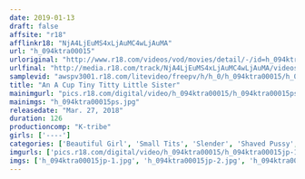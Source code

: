 ```yaml
---
date: 2019-01-13
draft: false
affsite: "r18"
afflinkr18: "NjA4LjEuMS4xLjAuMC4wLjAuMA"
url: "h_094ktra00015"
urloriginal: "http://www.r18.com/videos/vod/movies/detail/-/id=h_094ktra00015"
urlfinal: "http://media.r18.com/track/NjA4LjEuMS4xLjAuMC4wLjAuMA/videos/vod/movies/detail/-/id=h_094ktra00015"
samplevid: "awspv3001.r18.com/litevideo/freepv/h/h_0/h_094ktra00015/h_094ktra00015_dmb_w.mp4"
title: "An A Cup Tiny Titty Little Sister"
mainimgurl: "pics.r18.com/digital/video/h_094ktra00015/h_094ktra00015ps.jpg"
mainimgs: "h_094ktra00015ps.jpg"
releasedate: "Mar. 27, 2018"
duration: 126
productioncomp: "K-tribe"
girls: ['----']
categories: ['Beautiful Girl', 'Small Tits', 'Slender', 'Shaved Pussy', 'Sister', 'Hi-Def']
imgurls: ['pics.r18.com/digital/video/h_094ktra00015/h_094ktra00015jp-1.jpg', 'pics.r18.com/digital/video/h_094ktra00015/h_094ktra00015jp-2.jpg', 'pics.r18.com/digital/video/h_094ktra00015/h_094ktra00015jp-3.jpg', 'pics.r18.com/digital/video/h_094ktra00015/h_094ktra00015jp-4.jpg', 'pics.r18.com/digital/video/h_094ktra00015/h_094ktra00015jp-5.jpg', 'pics.r18.com/digital/video/h_094ktra00015/h_094ktra00015jp-6.jpg', 'pics.r18.com/digital/video/h_094ktra00015/h_094ktra00015jp-7.jpg', 'pics.r18.com/digital/video/h_094ktra00015/h_094ktra00015jp-8.jpg', 'pics.r18.com/digital/video/h_094ktra00015/h_094ktra00015jp-9.jpg', 'pics.r18.com/digital/video/h_094ktra00015/h_094ktra00015jp-10.jpg', 'pics.r18.com/digital/video/h_094ktra00015/h_094ktra00015jp-11.jpg', 'pics.r18.com/digital/video/h_094ktra00015/h_094ktra00015jp-12.jpg', 'pics.r18.com/digital/video/h_094ktra00015/h_094ktra00015jp-13.jpg', 'pics.r18.com/digital/video/h_094ktra00015/h_094ktra00015jp-14.jpg', 'pics.r18.com/digital/video/h_094ktra00015/h_094ktra00015jp-15.jpg', 'pics.r18.com/digital/video/h_094ktra00015/h_094ktra00015jp-16.jpg', 'pics.r18.com/digital/video/h_094ktra00015/h_094ktra00015jp-17.jpg', 'pics.r18.com/digital/video/h_094ktra00015/h_094ktra00015jp-18.jpg', 'pics.r18.com/digital/video/h_094ktra00015/h_094ktra00015jp-19.jpg', 'pics.r18.com/digital/video/h_094ktra00015/h_094ktra00015jp-20.jpg']
imgs: ['h_094ktra00015jp-1.jpg', 'h_094ktra00015jp-2.jpg', 'h_094ktra00015jp-3.jpg', 'h_094ktra00015jp-4.jpg', 'h_094ktra00015jp-5.jpg', 'h_094ktra00015jp-6.jpg', 'h_094ktra00015jp-7.jpg', 'h_094ktra00015jp-8.jpg', 'h_094ktra00015jp-9.jpg', 'h_094ktra00015jp-10.jpg', 'h_094ktra00015jp-11.jpg', 'h_094ktra00015jp-12.jpg', 'h_094ktra00015jp-13.jpg', 'h_094ktra00015jp-14.jpg', 'h_094ktra00015jp-15.jpg', 'h_094ktra00015jp-16.jpg', 'h_094ktra00015jp-17.jpg', 'h_094ktra00015jp-18.jpg', 'h_094ktra00015jp-19.jpg', 'h_094ktra00015jp-20.jpg']
---
```

